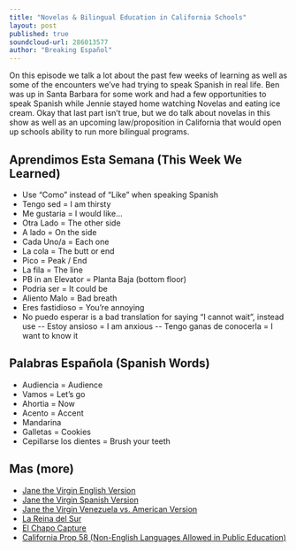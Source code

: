 ```yaml
---
title: "Novelas & Bilingual Education in California Schools"
layout: post
published: true
soundcloud-url: 286013577
author: "Breaking Español"
---
```

On this episode we talk a lot about the past few weeks of learning as well as some of the encounters we’ve had trying to speak Spanish in real life. Ben was up in Santa Barbara for some work and had a few opportunities to speak Spanish while Jennie stayed home watching Novelas and eating ice cream. Okay that last part isn’t true, but we do talk about novelas in this show as well as an upcoming law/proposition in California that would open up schools ability to run more bilingual programs.

## Aprendimos Esta Semana (This Week We Learned)
- Use “Como” instead of “Like” when speaking Spanish
- Tengo sed = I am thirsty
- Me gustaria = I would like...
- Otra Lado = The other side
- A lado = On the side
- Cada Uno/a = Each one
- La cola = The butt or end
- Pico = Peak / End
- La fila = The line
- PB in an Elevator = Planta Baja (bottom floor)
- Podria ser = It could be
- Aliento Malo = Bad breath
- Eres fastidioso = You’re annoying
- No puedo esperar is a bad translation for saying “I cannot wait”, instead use
-- Estoy ansioso = I am anxious
-- Tengo ganas de conocerla = I want to know it

## Palabras Española (Spanish Words)
- Audiencia = Audience
- Vamos = Let’s go
- Ahortia = Now
- Acento = Accent
- Mandarina
- Galletas = Cookies
- Cepillarse los dientes = Brush your teeth


## Mas (more)
- [Jane the Virgin English Version](https://www.youtube.com/watch?v=O04uFgnagjQ)
- [Jane the Virgin Spanish Version](https://www.youtube.com/watch?v=synYiGR1Cpc)
- [Jane the Virgin Venezuela vs. American Version](https://www.bustle.com/articles/43782-how-is-jane-the-virgin-different-from-its-venezuelan-counterpart-let-us-count-the-ways)
- [La Reina del Sur](https://en.wikipedia.org/wiki/La_Reina_del_Sur_(telenovela))
- [El Chapo Capture](http://www.newyorker.com/magazine/2016/03/21/kate-del-castillo-sean-penn-and-el-chapo)
- [California Prop 58 (Non-English Languages Allowed in Public Education)](https://ballotpedia.org/California_Proposition_58,_Non-English_Languages_Allowed_in_Public_Education_(2016))
